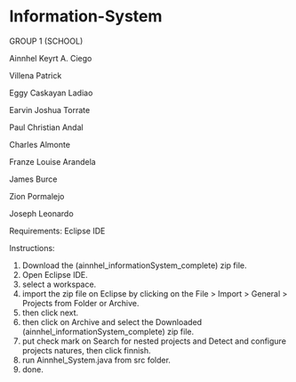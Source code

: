 # Information-System

GROUP 1 (SCHOOL)

Ainnhel Keyrt A. Ciego

Villena Patrick

Eggy Caskayan Ladiao

Earvin Joshua Torrate

Paul Christian Andal

Charles Almonte

Franze Louise Arandela

James Burce

Zion Pormalejo

Joseph Leonardo


Requirements:
Eclipse IDE

Instructions:
1. Download the (ainnhel_informationSystem_complete) zip file.
2. Open Eclipse IDE.
3. select a workspace.
4. import the zip file on Eclipse by clicking on the File > Import > General > Projects from Folder or Archive.
5. then click next.
6. then click on Archive and select the Downloaded (ainnhel_informationSystem_complete) zip file.
7. put check mark on Search for nested projects and Detect and configure projects natures, then click finnish.
8. run Ainnhel_System.java from src folder.
9. done.
